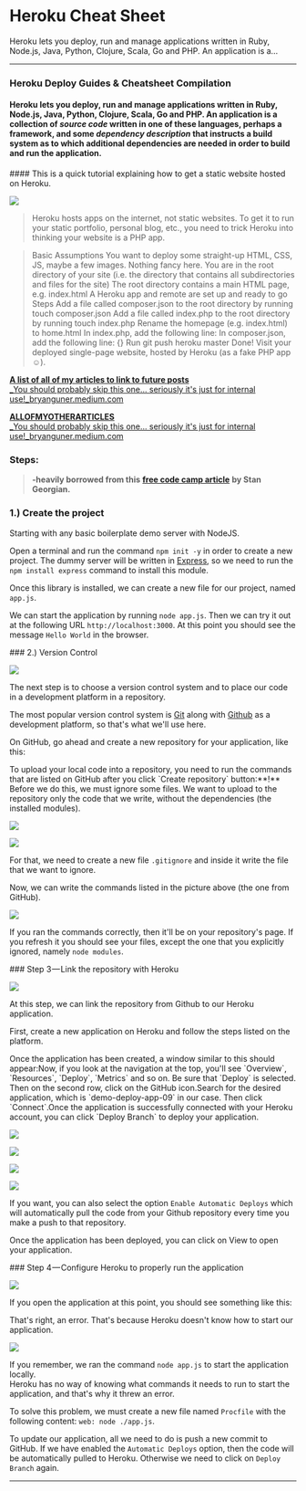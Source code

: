 # Heroku Cheat Sheet

Heroku lets you deploy, run and manage applications written in Ruby, Node.js, Java, Python, Clojure, Scala, Go and PHP. An application is a…

---

### Heroku Deploy Guides & Cheatsheet Compilation

#### Heroku lets you deploy, run and manage applications written in Ruby, Node.js, Java, Python, Clojure, Scala, Go and PHP. An application is a collection of _source code_ written in one of these languages, perhaps a framework, and some _dependency description_ that instructs a build system as to which additional dependencies are needed in order to build and run the application.

\#### This is a quick tutorial explaining how to get a static website hosted on Heroku.

![](https://cdn-images-1.medium.com/max/800/0*gAOfoFENBTwE5mqJ.gif)

> Heroku hosts apps on the internet, not static websites. To get it to run your static portfolio, personal blog, etc., you need to trick Heroku into thinking your website is a PHP app.

> Basic Assumptions You want to deploy some straight-up HTML, CSS, JS, maybe a few images. Nothing fancy here. You are in the root directory of your site (i.e. the directory that contains all subdirectories and files for the site) The root directory contains a main HTML page, e.g. index.html A Heroku app and remote are set up and ready to go Steps Add a file called composer.json to the root directory by running touch composer.json Add a file called index.php to the root directory by running touch index.php Rename the homepage (e.g. index.html) to home.html In index.php, add the following line: In composer.json, add the following line: {} Run git push heroku master Done! Visit your deployed single-page website, hosted by Heroku (as a fake PHP app ☺).

[**A list of all of my articles to link to future posts**\
\_You should probably skip this one… seriously it's just for internal use!\_bryanguner.medium.com](https://bryanguner.medium.com/a-list-of-all-of-my-articles-to-link-to-future-posts-1f6f88ebdf5b)

[**ALLOFMYOTHERARTICLES**\
\_You should probably skip this one… seriously it's just for internal use!\_bryanguner.medium.com](https://bryanguner.medium.com/a-list-of-all-of-my-articles-to-link-to-future-posts-1f6f88ebdf5b)

### Steps:

> **-heavily borrowed from this** [**free code camp article**](https://www.freecodecamp.org/news/how-to-deploy-an-application-to-heroku/) **by Stan Georgian.**

### 1.) Create the project

Starting with any basic boilerplate demo server with NodeJS.

Open a terminal and run the command `npm init -y` in order to create a new project. The dummy server will be written in [Express](https://expressjs.com), so we need to run the `npm install express` command to install this module.

Once this library is installed, we can create a new file for our project, named `app.js`.

We can start the application by running `node app.js`. Then we can try it out at the following URL `http://localhost:3000`. At this point you should see the message `Hello World` in the browser.

\### 2.) Version Control

![](https://cdn-images-1.medium.com/max/800/0*3FuViRnU9-PB5uqf.PNG)

The next step is to choose a version control system and to place our code in a development platform in a repository.

The most popular version control system is [Git](https://git-scm.com) along with [Github](https://github.com) as a development platform, so that's what we'll use here.

On GitHub, go ahead and create a new repository for your application, like this:

To upload your local code into a repository, you need to run the commands that are listed on GitHub after you click \`Create repository\` button:\*\*!\*\* Before we do this, we must ignore some files. We want to upload to the repository only the code that we write, without the dependencies (the installed modules).

![](https://cdn-images-1.medium.com/max/800/0*pyHPJP0kjAV9sij1.PNG)

![](https://cdn-images-1.medium.com/max/800/0*C7nOWV7ygqTRdqcu.PNG)

For that, we need to create a new file `.gitignore` and inside it write the file that we want to ignore.

Now, we can write the commands listed in the picture above (the one from GitHub).

![](https://cdn-images-1.medium.com/max/800/0*T-9QyGzUdWvFuA-D.PNG)

If you ran the commands correctly, then it'll be on your repository's page. If you refresh it you should see your files, except the one that you explicitly ignored, namely `node modules`.

\### Step 3 — Link the repository with Heroku

![](https://cdn-images-1.medium.com/max/800/0*_WzaY9T9A0FsvPgb.PNG)

At this step, we can link the repository from Github to our Heroku application.

First, create a new application on Heroku and follow the steps listed on the platform.

Once the application has been created, a window similar to this should appear:Now, if you look at the navigation at the top, you'll see \`Overview\`, \`Resources\`, \`Deploy\`, \`Metrics\` and so on. Be sure that \`Deploy\` is selected. Then on the second row, click on the GitHub icon.Search for the desired application, which is \`demo-deploy-app-09\` in our case. Then click \`Connect\`.Once the application is successfully connected with your Heroku account, you can click \`Deploy Branch\` to deploy your application.

![](https://cdn-images-1.medium.com/max/800/0*kAZI5kiisUiZ2Z9D.PNG)

![](https://cdn-images-1.medium.com/max/800/0*T89joca8hXRO8UsL.PNG)

![](https://cdn-images-1.medium.com/max/800/0*cowa0t6DgTqjUdjR.PNG)

![](https://cdn-images-1.medium.com/max/800/0*J9tMV455odrM00UJ.PNG)

If you want, you can also select the option `Enable Automatic Deploys` which will automatically pull the code from your Github repository every time you make a push to that repository.

Once the application has been deployed, you can click on View to open your application.

\### Step 4 — Configure Heroku to properly run the application

![](https://cdn-images-1.medium.com/max/800/0*9dBdxScA9_dIEz1Q.PNG)

If you open the application at this point, you should see something like this:

That's right, an error. That's because Heroku doesn't know how to start our application.

![](https://cdn-images-1.medium.com/max/800/0*rMZ8aneIjG3nx211.PNG)

If you remember, we ran the command `node app.js` to start the application locally.\
Heroku has no way of knowing what commands it needs to run to start the application, and that's why it threw an error.

To solve this problem, we must create a new file named `Procfile` with the following content: `web: node ./app.js`.

To update our application, all we need to do is push a new commit to GitHub. If we have enabled the `Automatic Deploys` option, then the code will be automatically pulled to Heroku. Otherwise we need to click on `Deploy Branch` again.

---
